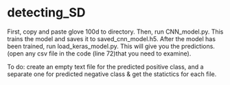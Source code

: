 # detecting_SD


First, copy and paste glove 100d to directory. Then, run CNN_model.py. This trains the model and saves it to saved_cnn_model.h5.
After the model has been trained, run load_keras_model.py. This will give you the predictions. (open any csv file in the code (line 72)that you need to examine).


To do: 
create an empty text file for the predicted positive class, and a separate one for predicted negative class & get the statictics for each file.
